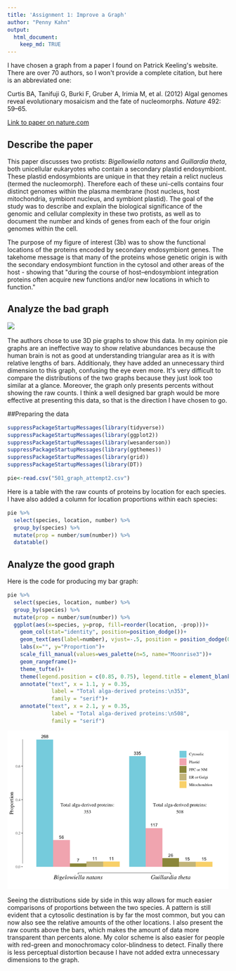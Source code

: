 ```yaml
---
title: 'Assignment 1: Improve a Graph'
author: "Penny Kahn"
output: 
  html_document:
    keep_md: TRUE
---
```



I have chosen a graph from a paper I found on Patrick Keeling's website. There are over 70 authors, so I won't provide a complete citation, but here is an abbreviated one:

Curtis BA, Tanifuji G, Burki F, Gruber A, Irimia M, et al. (2012) Algal genomes reveal evolutionary mosaicism and the fate of nucleomorphs. _Nature_ 492: 59–65.

[Link to paper on nature.com](https://www.nature.com/articles/nature11681)


## Describe the paper
This paper discusses two protists: _Bigellowiella natans_ and _Guillardia theta_, both unicellular eukaryotes who contain a secondary plastid endosymbiont. These plastid endosymbionts are unique in that they retain a relict nucleus (termed the nucleomorph). Therefore each of these uni-cells contains four distinct genomes within the plasma membrane (host nucleus, host mitochondria, symbiont nucleus, and symbiont plastid). The goal of the study was to describe and explain the biological significance of the genomic and cellular complexity in these two protists, as well as to document the number and kinds of genes from each of the four origin genomes within the cell. 

The purpose of my figure of interest (3b) was to show the functional locations of the proteins encoded by secondary endosymbiont genes. The takehome message is that many of the proteins whose genetic origin is with the secondary endosymbiont function in the cytosol and other areas of the host - showing that
"during the course of host–endosymbiont integration proteins often acquire new functions and/or new locations in which to function." 

## Analyze the bad graph

![](https://pennykahn.github.io/biol501/pat_graph2.png)


The authors chose to use 3D pie graphs to show this data. In my opinion pie graphs are an ineffective way to show relative abundances because the human brain is not as good at understanding triangular area as it is with relative lengths of bars. Additionaly, they have added an unnecessary third dimension to this graph, confusing the eye even more. It's very difficult to compare the distributions of the two graphs because they just look too similar at a glance. Moreover, the graph only presents percents without showing the raw counts. I think a well designed bar graph would be more effective at presenting this data, so that is the direction I have chosen to go.

##Preparing the data

```r
suppressPackageStartupMessages(library(tidyverse))
suppressPackageStartupMessages(library(ggplot2))
suppressPackageStartupMessages(library(wesanderson))
suppressPackageStartupMessages(library(ggthemes))
suppressPackageStartupMessages(library(grid))
suppressPackageStartupMessages(library(DT))
```

```r
pie<-read.csv("501_graph_attempt2.csv")
```

Here is a table with the raw counts of proteins by location for each species. I have also added a column for location proportions within each species:


```r
pie %>% 
  select(species, location, number) %>% 
  group_by(species) %>% 
  mutate(prop = number/sum(number)) %>% 
  datatable()
```

<!--html_preserve--><div id="htmlwidget-2581b6115da53b597535" style="width:100%;height:auto;" class="datatables html-widget"></div>
<script type="application/json" data-for="htmlwidget-2581b6115da53b597535">{"x":{"filter":"none","data":[["1","2","3","4","5","6","7","8","9","10"],["Bigelowiella natans","Bigelowiella natans","Bigelowiella natans","Bigelowiella natans","Bigelowiella natans","Guillardia theta","Guillardia theta","Guillardia theta","Guillardia theta","Guillardia theta"],["Cytosolic","Plastid","PPC or NM","Mitochondrion","ER or Golgi","Cytosolic","Plastid","PPC or NM","Mitochondrion","ER or Golgi"],[268,56,7,11,11,335,117,26,15,15],[0.759206798866855,0.158640226628895,0.0198300283286119,0.0311614730878187,0.0311614730878187,0.659448818897638,0.230314960629921,0.0511811023622047,0.0295275590551181,0.0295275590551181]],"container":"<table class=\"display\">\n  <thead>\n    <tr>\n      <th> <\/th>\n      <th>species<\/th>\n      <th>location<\/th>\n      <th>number<\/th>\n      <th>prop<\/th>\n    <\/tr>\n  <\/thead>\n<\/table>","options":{"columnDefs":[{"className":"dt-right","targets":[3,4]},{"orderable":false,"targets":0}],"order":[],"autoWidth":false,"orderClasses":false}},"evals":[],"jsHooks":[]}</script><!--/html_preserve-->

## Analyze the good graph
Here is the code for producing my bar graph:

```r
pie %>%
  select(species, location, number) %>%
  group_by(species) %>%
  mutate(prop = number/sum(number)) %>%
  ggplot(aes(x=species, y=prop, fill=reorder(location, -prop)))+
    geom_col(stat="identity", position=position_dodge())+
    geom_text(aes(label=number), vjust=-.5, position = position_dodge(0.9), size=3.5)+
    labs(x="", y="Proportion")+
    scale_fill_manual(values=wes_palette(n=5, name="Moonrise3"))+
    geom_rangeframe()+
    theme_tufte()+
    theme(legend.position = c(0.85, 0.75), legend.title = element_blank(), axis.text.x=element_text(size=14, face="italic", color="black"), axis.title = element_text(size=12))+
    annotate("text", x = 1.1, y = 0.35,
              label = "Total alga-derived proteins:\n353",
              family = "serif")+
    annotate("text", x = 2.1, y = 0.35,
              label = "Total alga-derived proteins:\n508",
              family = "serif")
```

![](Figs/unnamed-chunk-4-1.png)<!-- -->

Seeing the distributions side by side in this way allows for much easier comparisons of proportions between the two species. A pattern is still evident that a cytosolic destination is by far the most common, but you can now also see the relative amounts of the other locations. I also present the raw counts above the bars, which makes the amount of data more transparent than percents alone. My color scheme is also easier for people with red-green and monochromacy color-blindness to detect. Finally there is less perceptual distortion because I have not added extra unnecessary dimensions to the graph.
